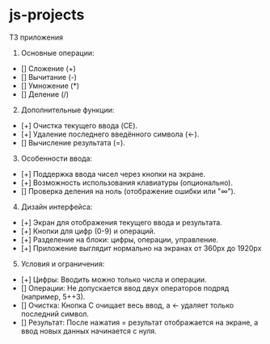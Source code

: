 # js-projects
ТЗ приложения
1. Основные операции:
- [] Сложение (+)
- [] Вычитание (-)
- [] Умножение (*)
- [] Деление (/)

2. Дополнительные функции:
- [+] Очистка текущего ввода (CE).
- [+] Удаление последнего введённого символа (←).
- [] Вычисление результата (=).

3. Особенности ввода:
- [+] Поддержка ввода чисел через кнопки на экране.
- [+] Возможность использования клавиатуры (опционально).
- [] Проверка деления на ноль (отображение ошибки или "∞").

4. Дизайн интерфейса:
- [+] Экран для отображения текущего ввода и результата.
- [+] Кнопки для цифр (0-9) и операций.
- [+] Разделение на блоки: цифры, операции, управление.
- [+] Приложение выглядит нормально на экранах от 360px до 1920px

5. Условия и ограничения:
- [+] Цифры: Вводить можно только числа и операции.
- [] Операции: Не допускается ввод двух операторов подряд (например, 5++3).
- [] Очистка: Кнопка C очищает весь ввод, а ← удаляет только последний символ.
- [] Результат: После нажатия = результат отображается на экране, а ввод новых данных начинается с нуля.

